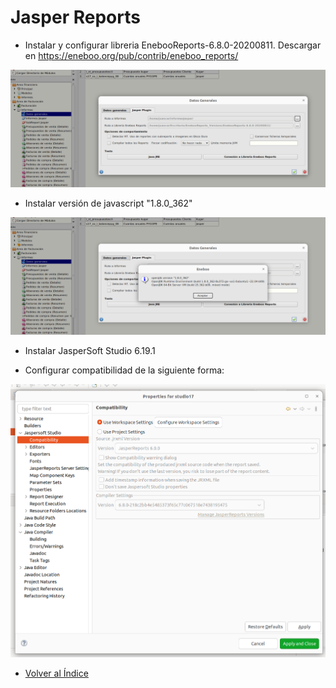 # Jasper Reports

- Instalar y configurar libreria EnebooReports-6.8.0-20200811. Descargar en https://eneboo.org/pub/contrib/eneboo_reports/

![EnebooReports](./img/enebooreports.png)

- Instalar versión de javascript "1.8.0_362"

![Versión Java](./img/versionjava.png)

- Instalar JasperSoft Studio 6.19.1

- Configurar compatibilidad de la siguiente forma:

![Compatibilidad](./img/jasper_compatibilidad.png)

  * [Volver al Índice](./index.md)